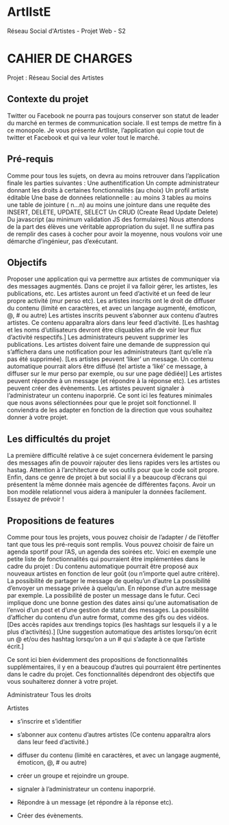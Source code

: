 # ArtIIstE
Réseau Social d'Artistes - Projet Web - S2

# CAHIER DE CHARGES

Projet : Réseau Social des Artistes

## Contexte du projet
Twitter ou Facebook ne pourra pas toujours conserver son statut de leader du marché en termes de communication sociale. Il est temps de mettre fin à ce monopole. Je vous présente ArtIIste, l’application qui copie tout de twitter et Facebook et qui va leur voler tout le marché.
## Pré-requis
Comme pour tous les sujets, on devra au moins retrouver dans l’application finale les parties suivantes :
Une authentification
Un compte administrateur donnant les droits à certaines fonctionnalités (au choix)
Un profil artiste éditable
Une base de données relationnelle :
au moins 3 tables
au moins une table de jointure ( n…n)
au moins une jointure dans une requête
des INSERT, DELETE, UPDATE, SELECT
Un CRUD (Create Read Update Delete)
Du javascript (au minimum validation JS des formulaires)
Nous attendons de la part des élèves une véritable appropriation du sujet. Il ne suffira pas de remplir des cases à cocher pour avoir la moyenne, nous voulons voir une démarche d’ingénieur, pas d’exécutant.
## Objectifs
Proposer une application qui va permettre aux artistes de communiquer via des messages augmentés.
Dans ce projet il va falloir gérer, les artistes, les publications, etc. Les artistes auront un feed d’activité et un feed de leur propre activité (mur perso etc).
Les artistes inscrits ont le droit de diffuser du contenu (limité en caractères, et avec un langage augmenté, émoticon, @, # ou autre)
Les artistes inscrits peuvent s’abonner aux contenu d’autres artistes. Ce contenu apparaîtra alors dans leur feed d’activité.
[Les hashtag et les noms d’utilisateurs devront être cliquables afin de voir leur flux d’activité respectifs.]
Les administrateurs peuvent supprimer les publications. Les artistes doivent faire une demande de suppression qui s’affichera dans une notification pour les administrateurs (tant qu’elle n’a pas été supprimée).
[Les artistes peuvent ‘liker’ un message. Un contenu automatique pourrait alors être diffusé (tel artiste a ‘liké’ ce message, à diffuser sur le mur perso par exemple, ou sur une page dédiée)]
Les artistes peuvent répondre à un message (et répondre à la réponse etc).
Les artistes peuvent créer des évènements. 
Les artistes peuvent signaler à l’administrateur un contenu inaporprié. 
Ce sont ici les features minimales que nous avons sélectionnées pour que le projet soit fonctionnel. Il conviendra de les adapter en fonction de la direction que vous souhaitez donner à votre projet.
## Les difficultés du projet
La première difficulté relative à ce sujet concernera évidement le parsing des messages afin de pouvoir rajouter des liens rapides vers les artistes ou hastag. Attention à l’architecture de vos outils pour que le code soit propre. Enfin, dans ce genre de projet à but social il y a beaucoup d’écrans qui présentent la même donnée mais agencée de différentes façons. Avoir un bon modèle relationnel vous aidera à manipuler la données facilement. Essayez de prévoir !
## Propositions de features
Comme pour tous les projets, vous pouvez choisir de l’adapter / de l’étoffer tant que tous les pré-requis sont remplis. Vous pouvez choisir de faire un agenda sportif pour l’AS, un agenda des soirées etc.
Voici en exemple une petite liste de fonctionnalités qui pourraient être implémentées dans le cadre du projet :
Du contenu automatique pourrait être proposé aux nouveaux artistes en fonction de leur goût (ou n’importe quel autre critère).
La possibilité de partager le message de quelqu’un d’autre
La possibilité d’envoyer un message privée à quelqu’un. En réponse d’un autre message par exemple.
La possibilité de poster un message dans le futur. Ceci implique donc une bonne gestion des dates ainsi qu’une automatisation de l’envoi d’un post et d’une gestion de statut des messages.
La possibilité d’afficher du contenu d’un autre format, comme des gifs ou des vidéos.
[Des accès rapides aux trendings topics (les hashtags sur lesquels il y a le plus d’activités).]
[Une suggestion automatique des artistes lorsqu’on écrit un @ et/ou des hashtag lorsqu’on a un # qui s’adapte à ce que l’artiste écrit.]

Ce sont ici bien évidemment des propositions de fonctionnalités supplémentaires, il y en a beaucoup d’autres qui pourraient être pertinentes dans le cadre du projet. Ces fonctionnalités dépendront des objectifs que vous souhaiterez donner à votre projet.






Administrateur
Tous les droits

Artistes
- s’inscrire et s’identifier

- s’abonner aux contenu d’autres artistes (Ce contenu apparaîtra alors dans leur feed d’activité.)

- diffuser du contenu (limité en caractères, et avec un langage augmenté, émoticon, @, # ou autre)

- créer un groupe et rejoindre un groupe.

- signaler à l’administrateur un contenu inaporprié. 

- Répondre à un message (et répondre à la réponse etc).

- Créer des évènements. 


